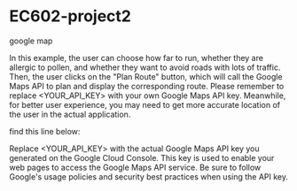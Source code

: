 # EC602-project2
google map

In this example, the user can choose how far to run, whether they are allergic to pollen, and whether they want to avoid roads with lots of traffic. Then, the user clicks on the "Plan Route" button, which will call the Google Maps API to plan and display the corresponding route. Please remember to replace <YOUR_API_KEY> with your own Google Maps API key. Meanwhile, for better user experience, you may need to get more accurate location of the user in the actual application.

find this line below:
<script async defer src="https://maps.googleapis.com/maps/api/js?key=<YOUR_API_KEY>&callback=initMap"></script>

Replace <YOUR_API_KEY> with the actual Google Maps API key you generated on the Google Cloud Console. This key is used to enable your web pages to access the Google Maps API service. Be sure to follow Google's usage policies and security best practices when using the API key.
